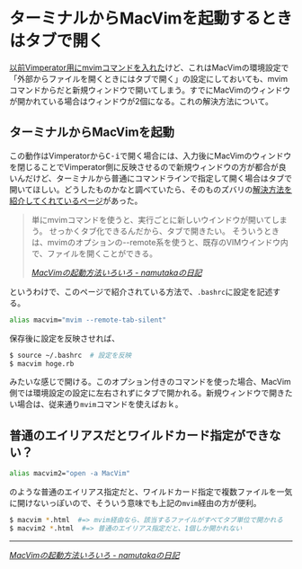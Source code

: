 # <span>ターミナルから</span><span>MacVimを起動するときはタブで開く</span>

[以前Vimperator用にmvimコマンドを入れた](/2010/08/10/vimperator-macvim-mvim)けど、これはMacVimの環境設定で「外部からファイルを開くときにはタブで開く」の設定にしておいても、mvimコマンドからだと新規ウィンドウで開いてしまう。すでにMacVimのウィンドウが開かれている場合はウィンドウが2個になる。これの解決方法について。

<!-- READMORE -->


## ターミナルからMacVimを起動

この動作はVimperatorから<kbd>C-i</kbd>で開く場合には、入力後にMacVimのウィンドウを閉じることでVimperator側に反映させるので新規ウィンドウの方が都合が良いんだけど、ターミナルから普通にコマンドラインで指定して開く場合はタブで開いてほしい。どうしたものかなと調べていたら、そのものズバリの[解決方法を紹介してくれているページ](http://d.hatena.ne.jp/namutaka/20100116/1263666287)があった。

> 単にmvimコマンドを使うと、実行ごとに新しいウインドウが開いてしまう。
> せっかくタブ化できるんだから、タブで開きたい。
> そういうときは、mvimのオプションの--remote系を使うと、既存のVIMウインドウ内で、ファイルを開くことができる。
>
> <cite>[MacVimの起動方法いろいろ - namutakaの日記](http://d.hatena.ne.jp/namutaka/20100116/1263666287)</cite>

というわけで、このページで紹介されている方法で、`.bashrc`に設定を記述する。

~~~ sh
alias macvim="mvim --remote-tab-silent"
~~~

保存後に設定を反映させれば、

~~~ sh
$ source ~/.bashrc  # 設定を反映
$ macvim hoge.rb
~~~

みたいな感じで開ける。このオプション付きのコマンドを使った場合、MacVim側では環境設定の設定に左右されずにタブで開かれる。新規ウィンドウで開きたい場合は、従来通り`mvim`コマンドを使えばおｋ。


## 普通のエイリアスだとワイルドカード指定ができない？

~~~ sh
alias macvim2="open -a MacVim"
~~~

のような普通のエイリアス指定だと、ワイルドカード指定で複数ファイルを一気に開けないっぽいので、そういう意味でも上記の`mvim`経由の方が便利。

~~~ sh
$ macvim *.html  #=> mvim経由なら、該当するファイルがすべてタブ単位で開かれる
$ macvim2 *.html  #=> 普通のエイリアス指定だと、1個しか開かれない
~~~

---

<cite>[MacVimの起動方法いろいろ - namutakaの日記](http://d.hatena.ne.jp/namutaka/20100116/1263666287)</cite>
